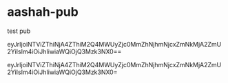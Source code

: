 # aashah-pub
test pub

eyJrIjoiNTViZThiNjA4ZThiM2Q4MWUyZjc0MmZhNjhmNjcxZmNkMjA2ZmU2YiIsIm4iOiJhIiwiaWQiOjQ3Mzk3NX0==

eyJrIjoiNTViZThiNjA4ZThiM2Q4MWUyZjc0MmZhNjhmNjcxZmNkMjA2ZmU2YiIsIm4iOiJhIiwiaWQiOjQ3Mzk3NX0=
